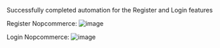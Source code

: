 Successfully completed automation for the Register and Login features

Register Nopcommerce:
![image](https://github.com/user-attachments/assets/090f8b2f-4754-486d-abe7-3bdded59e84c)

Login Nopcommerce:
![image](https://github.com/user-attachments/assets/a776eee9-c866-47a5-adcd-8a4859238516)

